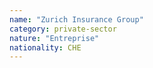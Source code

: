 ```yaml
---
name: "Zurich Insurance Group"
category: private-sector
nature: "Entreprise"
nationality: CHE
---
```

